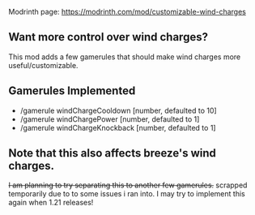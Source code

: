 Modrinth page: https://modrinth.com/mod/customizable-wind-charges

## Want more control over wind charges?
This mod adds a few gamerules that should make wind charges more useful/customizable.

## Gamerules Implemented
- /gamerule windChargeCooldown [number, defaulted to 10]
- /gamerule windChargePower [number, defaulted to 1]
- /gamerule windChargeKnockback [number, defaulted to 1]

##

## Note that this also affects breeze's wind charges.
~~I am planning to try separating this to another few gamerules.~~ scrapped temporarily due to to some issues i ran into. I may try to implement this again when 1.21 releases!
